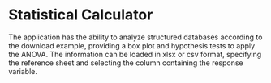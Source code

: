 # Statistical Calculator
The application has the ability to analyze structured databases according to the download example, providing a box plot and hypothesis tests to apply the ANOVA. The information can be loaded in xlsx or csv format, specifying the reference sheet and selecting the column containing the response variable.
